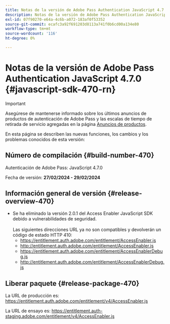 ```yaml
---
title: Notas de la versión de Adobe Pass Authentication JavaScript 4.7.0
description: Notas de la versión de Adobe Pass Authentication JavaScript 4.7.0
exl-id: 07f90270-e64a-4c6b-a072-183af0f53352
source-git-commit: ecafc3a92f691203d8113a741f0b6cd00a134e80
workflow-type: tm+mt
source-wordcount: '116'
ht-degree: 0%

---
```


# Notas de la versión de Adobe Pass Authentication JavaScript 4.7.0 {#javascript-sdk-470-rn}

>[!IMPORTANT]
>
> Asegúrese de mantenerse informado sobre los últimos anuncios de productos de autenticación de Adobe Pass y las escalas de tiempo de retirada de servicio agregadas en la página [Anuncios de productos](/help/authentication/product-announcements.md).

En esta página se describen las nuevas funciones, los cambios y los problemas conocidos de esta versión:

## Número de compilación {#build-number-470}

Autenticación de Adobe Pass: JavaScript 4.7.0

Fecha de versión: **27/02/2024 - 29/02/2024**

## Información general de versión {#release-overview-470}

* Se ha eliminado la versión 2.0.1 del Access Enabler JavaScript SDK debido a vulnerabilidades de seguridad.
  <br/><br/>
Las siguientes direcciones URL ya no son compatibles y devolverán un código de estado HTTP 410:
   * https://entitlement.auth.adobe.com/entitlement/AccessEnabler.js
   * http://entitlement.auth.adobe.com/entitlement/AccessEnabler.js
   * https://entitlement.auth.adobe.com/entitlement/AccessEnablerDebug.js
   * http://entitlement.auth.adobe.com/entitlement/AccessEnablerDebug.js

## Liberar paquete {#release-package-470}

La URL de producción es: https://entitlement.auth.adobe.com/entitlement/v4/AccessEnabler.js

La URL de ensayo es: https://entitlement.auth-staging.adobe.com/entitlement/v4/AccessEnabler.js
